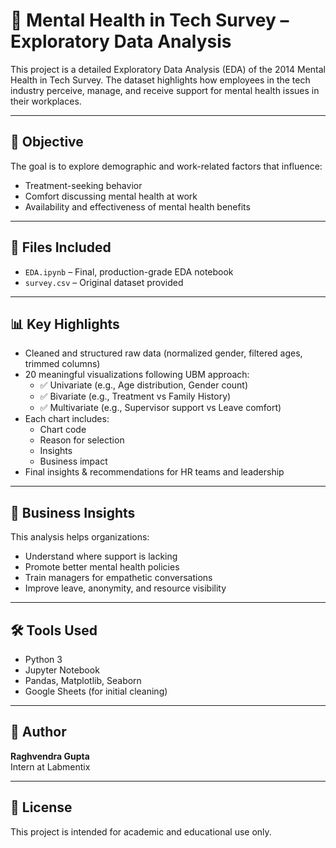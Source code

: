 # 🧠 Mental Health in Tech Survey – Exploratory Data Analysis

This project is a detailed Exploratory Data Analysis (EDA) of the 2014 Mental Health in Tech Survey. The dataset highlights how employees in the tech industry perceive, manage, and receive support for mental health issues in their workplaces.

---

## 📌 Objective

The goal is to explore demographic and work-related factors that influence:
- Treatment-seeking behavior
- Comfort discussing mental health at work
- Availability and effectiveness of mental health benefits

---

## 📁 Files Included

- `EDA.ipynb` – Final, production-grade EDA notebook
- `survey.csv` – Original dataset provided

---

## 📊 Key Highlights

- Cleaned and structured raw data (normalized gender, filtered ages, trimmed columns)
- 20 meaningful visualizations following UBM approach:
  - ✅ Univariate (e.g., Age distribution, Gender count)
  - ✅ Bivariate (e.g., Treatment vs Family History)
  - ✅ Multivariate (e.g., Supervisor support vs Leave comfort)
- Each chart includes:
  - Chart code
  - Reason for selection
  - Insights
  - Business impact
- Final insights & recommendations for HR teams and leadership

---

## 🧠 Business Insights

This analysis helps organizations:
- Understand where support is lacking
- Promote better mental health policies
- Train managers for empathetic conversations
- Improve leave, anonymity, and resource visibility

---

## 🛠 Tools Used

- Python 3
- Jupyter Notebook
- Pandas, Matplotlib, Seaborn
- Google Sheets (for initial cleaning)

---

## 👤 Author

**Raghvendra Gupta**  
Intern at Labmentix  

---

## 📄 License

This project is intended for academic and educational use only.
